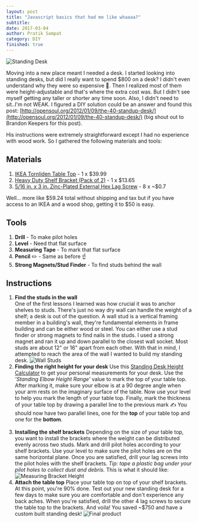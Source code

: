 ```yaml
---
layout: post
title: "Javascript basics that had me like whaaaa?"
subtitle:
date: 2017-03-04
author: Pratik Sampat
category: DIY
finished: true
---
```


![Standing Desk](../img/blog/how-to-build-50-desk/IMG_1934.jpg)

Moving into a new place meant I needed a desk. I started looking into standing desks, but did I really want to spend $800 on a desk? I didn't even understand why they were so expensive :thinking:.  Then I realized most of them were height-adjustable and that's where the extra cost was.  But I didn't see myself getting any taller or shorter any time soon. Also, I didn't need to sit..I'm not WEAK. I figured a DIY solution could be an answer and found this post: [http://opensoul.org/2012/01/09/the-40-standup-desk/](http://opensoul.org/2012/01/09/the-40-standup-desk/) (big shout out to Brandon Keepers for this post).  

His instructions were extremely straightforward except I had no experience with wood work. So I gathered the following materials and tools:

## Materials
1. [IKEA Tornliden Table Top](http://www.ikea.com/us/en/catalog/products/20251479/#/20240626) - 1 x $39.99
2. [Heavy Duty Shelf Bracket (Pack of 2)](https://www.amazon.com/Knape-Vogt-208WH500-Heavy-Bracket/dp/B00004YK8T) - 1 x $13.65
3. [5/16 in. x 3 in. Zinc-Plated External Hex Lag Screw](http://www.homedepot.com/p/Everbilt-5-16-in-x-3-in-Zinc-Plated-External-Hex-Lag-Screw-50-per-Box-801460/204282515) - 8 x ~$0.7

Well... more like $59.24 total without shipping and tax but if you have access to an IKEA and a wood shop, getting it to $50 is easy.

## Tools
1. **Drill** - To make pilot holes
2. **Level** - Need that flat surface
3. **Measuring Tape** - To mark that flat surface
4. **Pencil** :pencil2: - Same as before :point_up:
5. **Strong Magnets/Stud Finder** - To find studs behind the wall

## Instructions

1. **Find the studs in the wall**  
    One of the first lessons I learned was how crucial it was to anchor shelves to studs. There's just no way dry wall can handle the weight of a shelf; a desk is out of the question.  A wall stud is a vertical framing member in a building's wall, they're fundamental elements in frame building and can be either wood or steel.  You can either use a stud finder or strong magnets to find nails in the studs.  I used a strong magnet and ran it up and down parallel to the closest wall socket.  Most studs are about 12" or 16" apart from each other.  With that in mind, I attempted to reach the area of the wall I wanted to build my standing desk.
      ![Wall Studs](../img/blog/how-to-build-50-desk/wallstuds.jpg?style=imgInPost)
2. **Finding the right height for your desk**
    Use this [Standing Desk Height Calculator](http://www.thehumansolution.com/ergonomic-office-desk-chair-keyboard-height-calculator.html) to get your personal measurements for your desk. Use the *'Standing Elbow Height Range'* value to mark the top of your table top.  After marking it, make sure your elbow is at a 90 degree angle when your arm rests on the imaginary surface of the table.  Now use your level to help you mark the length of your table top.  Finally, mark the thickness of your table top by drawing a parallel line to the previous mark :writing_hand:  You should now have two parallel lines, one for the **top** of your table top and one for the **bottom**.<br /><br />
3. **Installing the shelf brackets**
    Depending on the size of your table top, you want to install the brackets where the weight can be distributed evenly across two studs. Mark and drill pilot holes according to your shelf brackets. Use your level to make sure the pilot holes are on the same horizontal plane. Once you are satisfied, drill your lag screws into the pilot holes with the shelf brackets. *Tip: tape a plastic bag under your pilot holes to collect dust and debris.* This is what it should like:
      ![Measuring Bracket Height](../img/blog/how-to-build-50-desk/IMG_1928.jpg?style=imgInPost)
4. **Attach the table top**
    Place your table top on top of your shelf brackets.  At this point, you're 90% done.  Test out your new standing desk for a few days to make sure you are comfortable and don't experience any back aches.  When you're satisfied, drill the other 4 lag screws to secure the table top to the brackets.  And voila! You saved ~$750 and have a custom built standing desk!
      ![Final product](../img/blog/how-to-build-50-desk/IMG_1923.jpg?style=imgInPost)
